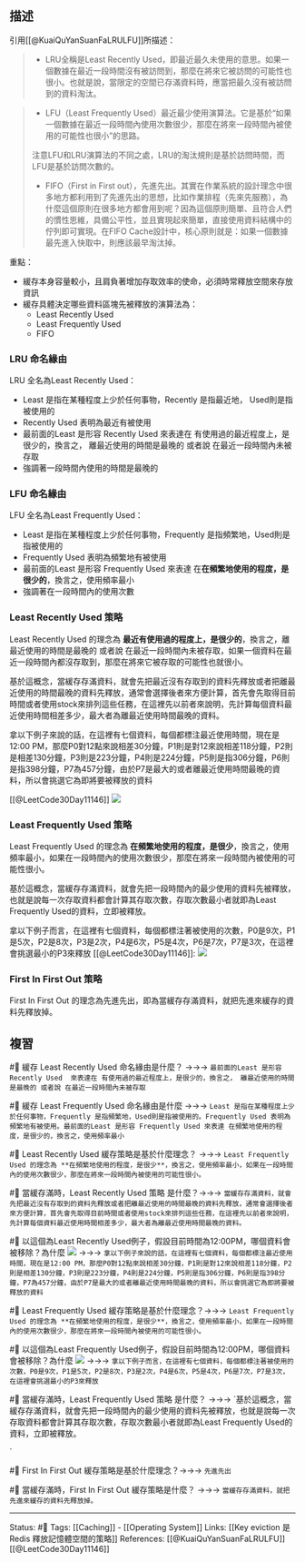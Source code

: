 
## 描述
引用[[@KuaiQuYanSuanFaLRULFU]]所描述：
> -   LRU全稱是Least Recently Used，即最近最久未使用的意思。如果一個數據在最近一段時間沒有被訪問到，那麼在將來它被訪問的可能性也很小。也就是說，當限定的空間已存滿資料時，應當把最久沒有被訪問到的資料淘汰。

> -   LFU（Least Frequently Used）最近最少使用演算法。它是基於“如果一個數據在最近一段時間內使用次數很少，那麼在將來一段時間內被使用的可能性也很小”的思路。  
 > 
 >   注意LFU和LRU演算法的不同之處，LRU的淘汰規則是基於訪問時間，而LFU是基於訪問次數的。
> -   FIFO（First in First out），先進先出。其實在作業系統的設計理念中很多地方都利用到了先進先出的思想，比如作業排程（先來先服務），為什麼這個原則在很多地方都會用到呢？因為這個原則簡單、且符合人們的慣性思維，具備公平性，並且實現起來簡單，直接使用資料結構中的佇列即可實現。在FIFO Cache設計中，核心原則就是：如果一個數據最先進入快取中，則應該最早淘汰掉。

重點：
- 緩存本身容量較小，且肩負著增加存取效率的使命，必須時常釋放空間來存放資訊
- 緩存具體決定哪些資料區塊先被釋放的演算法為：
	- Least Recently Used
	- Least Frequently Used
	- FIFO

### LRU 命名緣由
LRU 全名為Least Recently Used：
- Least 是指在某種程度上少於任何事物，Recently 是指最近地， Used則是指被使用的
- Recently Used 表明為最近有被使用
- 最前面的Least 是形容 Recently Used  來表達在 有使用過的最近程度上，是很少的，換言之， 離最近使用的時間是最晚的 或者說 在最近一段時間內未被存取
- 強調著一段時間內使用的時間是最晚的

### LFU 命名緣由
LFU 全名為Least Frequently Used：
- Least 是指在某種程度上少於任何事物，Frequently 是指頻繁地，Used則是指被使用的
- Frequently Used 表明為頻繁地有被使用
- 最前面的Least 是形容 Frequently Used 來表達 在**在頻繁地使用的程度，是很少的**，換言之，使用頻率最小
- 強調著在一段時間內的使用次數


### Least Recently Used 策略

Least Recently Used 的理念為 **最近有使用過的程度上，是很少的**，換言之，離最近使用的時間是最晚的 或者說 在最近一段時間內未被存取，如果一個資料在最近一段時間內都沒存取到，那麼在將來它被存取的可能性也就很小。

基於這概念，當緩存存滿資料，就會先把最近沒有存取到的資料先釋放或者把離最近使用的時間最晚的資料先釋放，通常會選擇後者來方便計算，首先會先取得目前時間或者使用stock來排列這些任務，在這裡先以前者來說明，先計算每個資料最近使用時間相差多少，最大者為離最近使用時間最晚的資料。


拿以下例子來說的話，在這裡有七個資料，每個都標注最近使用時間，現在是12:00 PM，那麼P0對12點來說相差30分鐘，P1則是對12來說相差118分鐘，P2則是相差130分鐘，P3則是223分鐘，P4則是224分鐘，P5則是指306分鐘，P6則是指398分鐘，P7為457分鐘，由於P7是最大的或者離最近使用時間最晚的資料，所以會挑選它為即將要被釋放的資料

[[@LeetCode30Day11146]]
![](https://ithelp.ithome.com.tw/upload/images/20200926/20129147kjPkwvTScH.png)
### Least Frequently Used 策略
Least Frequently Used 的理念為 **在頻繁地使用的程度，是很少**，換言之，使用頻率最小，如果在一段時間內的使用次數很少，那麼在將來一段時間內被使用的可能性很小。

基於這概念，當緩存存滿資料，就會先把一段時間內的最少使用的資料先被釋放，也就是說每一次存取資料都會計算其存取次數，存取次數最小者就即為Least Frequently Used的資料，立即被釋放。

拿以下例子而言，在這裡有七個資料，每個都標注著被使用的次數，P0是9次，P1是5次，P2是8次，P3是2次，P4是6次，P5是4次，P6是7次，P7是3次，在這裡會挑選最小的P3來釋放
[[@LeetCode30Day11146]]:
![](https://ithelp.ithome.com.tw/upload/images/20200926/20129147GAn0gZl15f.png)

### First In First Out 策略
First In First Out 的理念為先進先出，即為當緩存存滿資料，就把先進來緩存的資料先釋放掉。


## 複習
#🧠 緩存 Least Recently Used 命名緣由是什麼？  ->->-> `最前面的Least 是形容 Recently Used  來表達在 有使用過的最近程度上，是很少的，換言之， 離最近使用的時間是最晚的 或者說 在最近一段時間內未被存取`
<!--SR:!2022-06-11,3,250-->

#🧠 緩存 Least Frequently Used 命名緣由是什麼 ->->-> `Least 是指在某種程度上少於任何事物，Frequently 是指頻繁地，Used則是指被使用的。Frequently Used 表明為頻繁地有被使用。最前面的Least 是形容 Frequently Used 來表達 在頻繁地使用的程度，是很少的，換言之，使用頻率最小`
<!--SR:!2022-06-11,3,250-->


#🧠 Least Recently Used 緩存策略是基於什麼理念？ ->->-> `Least Frequently Used 的理念為 **在頻繁地使用的程度，是很少**，換言之，使用頻率最小，如果在一段時間內的使用次數很少，那麼在將來一段時間內被使用的可能性很小。`
<!--SR:!2022-06-11,3,250-->

#🧠 當緩存滿時，Least Recently Used 策略 是什麼？->->-> `當緩存存滿資料，就會先把最近沒有存取到的資料先釋放或者把離最近使用的時間最晚的資料先釋放，通常會選擇後者來方便計算，首先會先取得目前時間或者使用stock來排列這些任務，在這裡先以前者來說明，先計算每個資料最近使用時間相差多少，最大者為離最近使用時間最晚的資料。`
<!--SR:!2022-06-09,1,230-->

#🧠 以這個為Least Recently Used例子，假設目前時間為12:00PM，哪個資料會被移除？為什麼 ![](https://ithelp.ithome.com.tw/upload/images/20200926/20129147kjPkwvTScH.png) ->->-> `拿以下例子來說的話，在這裡有七個資料，每個都標注最近使用時間，現在是12:00 PM，那麼P0對12點來說相差30分鐘，P1則是對12來說相差118分鐘，P2則是相差130分鐘，P3則是223分鐘，P4則是224分鐘，P5則是指306分鐘，P6則是指398分鐘，P7為457分鐘，由於P7是最大的或者離最近使用時間最晚的資料，所以會挑選它為即將要被釋放的資料`
<!--SR:!2022-06-11,3,250-->

#🧠 Least Frequently Used 緩存策略是基於什麼理念？->->-> `Least Frequently Used 的理念為 **在頻繁地使用的程度，是很少**，換言之，使用頻率最小，如果在一段時間內的使用次數很少，那麼在將來一段時間內被使用的可能性很小。`
<!--SR:!2022-06-11,3,250-->

#🧠 以這個為Least Frequently Used例子，假設目前時間為12:00PM，哪個資料會被移除？為什麼 ![](https://ithelp.ithome.com.tw/upload/images/20200926/20129147GAn0gZl15f.png) ->->-> `拿以下例子而言，在這裡有七個資料，每個都標注著被使用的次數，P0是9次，P1是5次，P2是8次，P3是2次，P4是6次，P5是4次，P6是7次，P7是3次，在這裡會挑選最小的P3來釋放`
<!--SR:!2022-06-11,3,250-->

#🧠  當緩存滿時，Least Frequently Used 策略 是什麼？ ->->-> `基於這概念，當緩存存滿資料，就會先把一段時間內的最少使用的資料先被釋放，也就是說每一次存取資料都會計算其存取次數，存取次數最小者就即為Least Frequently Used的資料，立即被釋放。
<!--SR:!2022-06-11,3,250-->
`

#🧠 First In First Out  緩存策略是基於什麼理念？->->-> `先進先出`
<!--SR:!2022-06-11,3,250-->

#🧠 當緩存滿時，First In First Out  緩存策略是什麼？ ->->-> `當緩存存滿資料，就把先進來緩存的資料先釋放掉。`
<!--SR:!2022-06-11,3,250-->

---
Status: #🌱 
Tags:
[[Caching]] - [[Operating System]]
Links:
[[Key eviction 是Redis 釋放記憶體空間的策略]]
References:
[[@KuaiQuYanSuanFaLRULFU]]
[[@LeetCode30Day11146]]